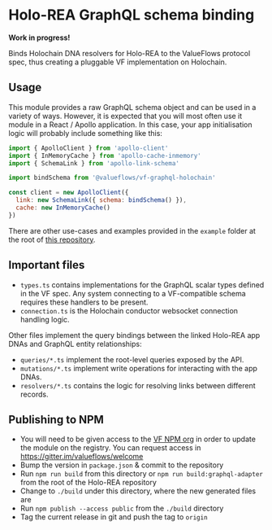 # Holo-REA GraphQL schema binding

**Work in progress!**

Binds Holochain DNA resolvers for Holo-REA to the ValueFlows protocol spec, thus creating a pluggable VF implementation on Holochain.


## Usage

This module provides a raw GraphQL schema object and can be used in a variety of ways. However, it is expected that you will most often use it module in a React / Apollo application. In this case, your app initialisation logic will probably include something like this:

```javascript
import { ApolloClient } from 'apollo-client'
import { InMemoryCache } from 'apollo-cache-inmemory'
import { SchemaLink } from 'apollo-link-schema'

import bindSchema from '@valueflows/vf-graphql-holochain'

const client = new ApolloClient({
  link: new SchemaLink({ schema: bindSchema() }),
  cache: new InMemoryCache()
})
```

There are other use-cases and examples provided in the `example` folder at the root of [this repository](https://github.com/holo-rea/holo-rea).


## Important files

- `types.ts` contains implementations for the GraphQL scalar types defined in the VF spec. Any system connecting to a VF-compatible schema requires these handlers to be present.
- `connection.ts` is the Holochain conductor websocket connection handling logic.

Other files implement the query bindings between the linked Holo-REA app DNAs and GraphQL entity relationships:

- `queries/*.ts` implement the root-level queries exposed by the API.
- `mutations/*.ts` implement write operations for interacting with the app DNAs.
- `resolvers/*.ts` contains the logic for resolving links between different records.


## Publishing to NPM

- You will need to be given access to the [VF NPM org](https://www.npmjs.com/org/valueflows) in order to update the module on the registry. You can request access in https://gitter.im/valueflows/welcome
- Bump the version in `package.json` & commit to the repository
- Run `npm run build` from this directory or `npm run build:graphql-adapter` from the root of the Holo-REA repository
- Change to `./build` under this directory, where the new generated files are
- Run `npm publish --access public` from the `./build` directory
- Tag the current release in git and push the tag to `origin`
